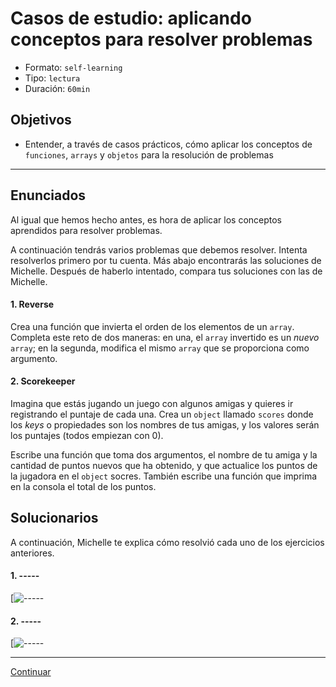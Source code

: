 # Casos de estudio: aplicando conceptos para resolver problemas
- Formato: `self-learning`
- Tipo: `lectura`
- Duración: `60min`

## Objetivos

- Entender, a través de casos prácticos, cómo aplicar los conceptos de `funciones`, `arrays` y `objetos` para la resolución de problemas

***

## Enunciados

Al igual que hemos hecho antes, es hora de aplicar los conceptos aprendidos para resolver problemas.

A continuación tendrás varios problemas que debemos resolver. Intenta resolverlos primero por tu cuenta. Más abajo encontrarás las soluciones de Michelle. Después de haberlo intentado, compara tus soluciones con las de Michelle.   

#### 1. Reverse
Crea una función que invierta el orden de los elementos de un `array`. Completa este reto de dos maneras: en una, el `array` invertido es un _nuevo_ `array`; en la segunda, modifica el mismo `array` que se proporciona como argumento.

#### 2. Scorekeeper
Imagina que estás jugando un juego con algunos amigas y quieres ir registrando el puntaje de cada una. Crea un `object` llamado `scores` donde los _keys_ o propiedades son los nombres de tus amigas, y los valores serán los puntajes (todos empiezan con 0).

Escribe una función que toma dos argumentos, el nombre de tu amiga y la cantidad de puntos nuevos que ha obtenido, y que actualice los puntos de la jugadora en el `object` socres. También escribe una función que imprima en la consola el total de los puntos.

## Solucionarios

A continuación, Michelle te explica cómo resolvió cada uno de los ejercicios anteriores.  

#### 1. -----

[![-----]()

#### 2. -----

[![-----]()

***

[Continuar](06-quiz-1-data-structures.md)
